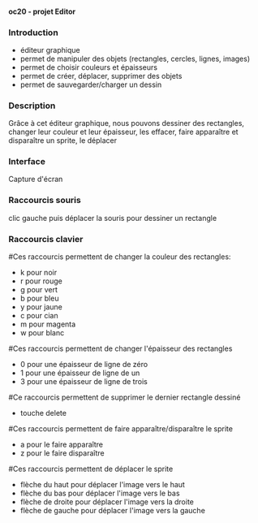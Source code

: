 #### oc20 - projet Editor

### Introduction

- éditeur graphique
- permet de manipuler des objets (rectangles, cercles, lignes, images)
- permet de choisir couleurs et épaisseurs
- permet de créer, déplacer, supprimer des objets
- permet de sauvegarder/charger un dessin

### Description
Grâce à cet éditeur graphique, nous pouvons dessiner des rectangles, changer leur couleur et leur épaisseur, les effacer, faire apparaître et disparaître un sprite, le déplacer

### Interface

Capture d'écran

### Raccourcis souris

clic gauche puis déplacer la souris pour dessiner un rectangle

### Raccourcis clavier

#Ces raccourcis permettent de changer la couleur des rectangles: 

- k pour noir 
- r pour rouge
- g pour vert
- b pour bleu
- y pour jaune
- c pour cian
- m pour magenta
- w pour blanc

#Ces raccourcis permettent de changer l'épaisseur des rectangles
- 0 pour une épaisseur de ligne de zéro
- 1 pour une épaisseur de ligne de un
- 3 pour une épaisseur de ligne de trois

#Ce raccourcis permettent de supprimer le dernier rectangle dessiné
- touche delete

#Ces raccourcis permettent de faire apparaître/disparaître le sprite
- a pour le faire apparaître
- z pour le faire disparaître

#Ces raccourcis permettent de déplacer le sprite
- flèche du haut pour déplacer l'image vers le haut
- flèche du bas pour déplacer l'image vers le bas
- flèche de droite pour déplacer l'image vers la droite
- flèche de gauche pour déplacer l'image vers la gauche
